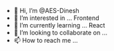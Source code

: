 - 👋 Hi, I’m @AES-Dinesh
- 👀 I’m interested in ... Frontend
- 🌱 I’m currently learning ... React
- 💞️ I’m looking to collaborate on ...
- 📫 How to reach me ...

<!---
AES-Dinesh/AES-Dinesh is a ✨ special ✨ repository because its `README.md` (this file) appears on your GitHub profile.
You can click the Preview link to take a look at your changes.
--->
